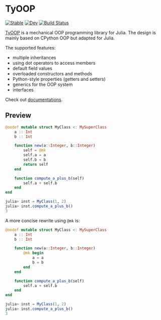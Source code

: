 # TyOOP

[![Stable](https://img.shields.io/badge/docs-stable-blue.svg)](https://Suzhou-Tongyuan.github.io/TyOOP.jl/stable/)
[![Dev](https://img.shields.io/badge/docs-dev-blue.svg)](https://Suzhou-Tongyuan.github.io/TyOOP.jl/dev/)
[![Build Status](https://github.com/Suzhou-Tongyuan/TyOOP.jl/actions/workflows/CI.yml/badge.svg?branch=main)](https://github.com/Suzhou-Tongyuan/TyOOP.jl/actions/workflows/CI.yml?query=branch%3Amain)

[TyOOP](https://github.com/thautwarm/TyOOP.jl) is a mechanical OOP programming library for Julia. The design is mainly based on CPython OOP but adapted for Julia.


The supported features:

- multiple inheritances
- using dot operators to access members
- default field values
- overloaded constructors and methods
- Python-style properties (getters and setters)
- generics for the OOP system
- interfaces

Check out [documentations](https://Suzhou-Tongyuan.github.io/TyOOP.jl/dev/).
## Preview

```julia
@oodef mutable struct MyClass <: MySuperClass
    a :: Int
    b :: Int

    function new(a::Integer, b::Integer)
        self = @mk
        self.a = a
        self.b = b
        return self
    end

    function compute_a_plus_b(self)
        self.a + self.b
    end
end

julia> inst = MyClass(1, 2)
julia> inst.compute_a_plus_b()
3
```

A more concise rewrite using `@mk` is:


```julia
@oodef mutable struct MyClass <: MySuperClass
    a :: Int
    b :: Int

    function new(a::Integer, b::Integer)
        @mk begin
            a = a
            b = b
        end
    end

    function compute_a_plus_b(self)
        self.a + self.b
    end
end

julia> inst = MyClass(1, 2)
julia> inst.compute_a_plus_b()
3
```
